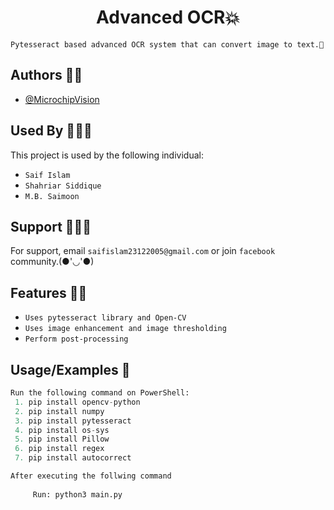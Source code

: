 <h1 align="center">Advanced OCR💥</h1>

`Pytesseract based advanced OCR system that can convert image to text.🙂`


## Authors 👦🏻

- [@MicrochipVision](https://www.github.com/microchipvision) 


## Used By 🧑‍🤝‍🧑

This project is used by the following individual:

- `Saif Islam`  
- `Shahriar Siddique`
- `M.B. Saimoon`


## Support 💁🏻‍♂️

For support, email `saifislam23122005@gmail.com` or join `facebook` community.(●'◡'●)


## Features 🙌🏻
- `Uses pytesseract library and Open-CV `
- `Uses image enhancement and image thresholding  `
- `Perform post-processing`

## Usage/Examples 🎃

```python
Run the following command on PowerShell:
 1. pip install opencv-python
 2. pip install numpy
 3. pip install pytesseract
 4. pip install os-sys
 5. pip install Pillow
 6. pip install regex
 7. pip install autocorrect

After executing the follwing command
     
     Run: python3 main.py 




